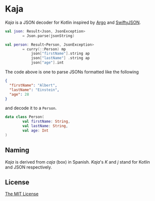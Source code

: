 # Kaja

_Kaja_ is a JSON decoder for Kotlin inspired by [Argo](https://github.com/thoughtbot/Argo) and [SwiftyJSON](https://github.com/SwiftyJSON/SwiftyJSON).

```kotlin
val json: Result<Json, JsonException>
        = Json.parse(jsonString)

val person: Result<Person, JsonException>
        = curry(::Person) mp
            json["firstName"].string ap
            json["lastName"] .string ap
            json["age"].int
```

The code above is one to parse JSONs formatted like the following

```json
{
  "firstName": "Albert",
  "lastName": "Einstein",
  "age": 28
}
```

and decode it to a `Person`.

```kotlin
data class Person(
        val firstName: String,
        val lastName: String,
        val age: Int
)
```


## Naming

_Kaja_ is derived from _caja_ (box) in Spanish. _Kaja_'s _K_ and _j_ stand for Kotlin and JSON respectively.

## License

[The MIT License](LICENSE)
